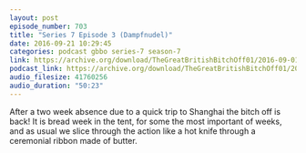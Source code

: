 ```yaml
---
layout: post
episode_number: 703
title: "Series 7 Episode 3 (Dampfnudel)"
date: 2016-09-21 10:29:45
categories: podcast gbbo series-7 season-7
link: https://archive.org/download/TheGreatBritishBitchOff01/2016-09-01--703-GBBO-Episode%203.mp3
podcast_link: https://archive.org/download/TheGreatBritishBitchOff01/2016-09-01--703-GBBO-Episode%203.mp3
audio_filesize: 41760256
audio_duration: "50:23"
---
```

After a two week absence due to a quick trip to Shanghai the bitch off is back! It is bread week in the tent, for some the most important of weeks, and as usual we slice through the action like a hot knife through a ceremonial ribbon made of butter.
